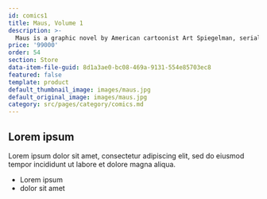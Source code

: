 ```yaml
---
id: comics1
title: Maus, Volume 1
description: >-
  Maus is a graphic novel by American cartoonist Art Spiegelman, serialized from 1980 to 1991. It depicts Spiegelman interviewing his father about his experiences as a Polish Jew and Holocaust survivor. The work employs postmodernist techniques and represents Jews as mice, Germans as cats, and Poles as pigs.
price: '99000'
order: 54
section: Store
data-item-file-guid: 8d1a3ae0-bc08-469a-9131-554e85703ec8
featured: false
template: product
default_thumbnail_image: images/maus.jpg
default_original_image: images/maus.jpg
category: src/pages/category/comics.md
---
```

## Lorem ipsum
Lorem ipsum dolor sit amet, consectetur adipiscing elit, sed do eiusmod tempor incididunt ut labore et dolore magna aliqua.
- Lorem ipsum
- dolor sit amet